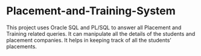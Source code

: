 # Placement-and-Training-System
This project uses Oracle SQL and PL/SQL to answer all Placement and Training related queries. It can manipulate all the details of the students and placement companies. It helps in keeping track of all the students’ placements.
